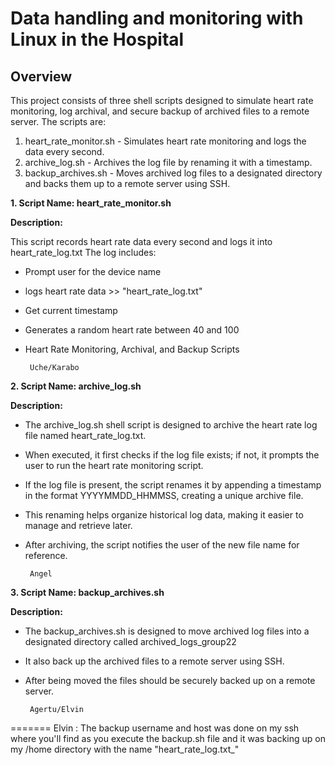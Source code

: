 # Data handling and monitoring with Linux in the Hospital

## Overview

This project consists of three shell scripts designed to simulate heart rate monitoring, log archival, and secure backup of archived files to a remote server. The scripts are:

1. heart_rate_monitor.sh - Simulates heart rate monitoring and logs the data every second.
2. archive_log.sh - Archives the log file by renaming it with a timestamp.
3. backup_archives.sh - Moves archived log files to a designated directory and backs them up to a remote server using SSH.

**1. Script Name: heart_rate_monitor.sh**
  
   **Description:**

This script records heart rate data every second and logs it into heart_rate_log.txt The log includes:
   - Prompt user for the device name
   - logs heart rate data >> "heart_rate_log.txt"
   - Get current timestamp
   - Generates a random heart rate between 40 and 100
   - Heart Rate Monitoring, Archival, and Backup Scripts

          Uche/Karabo

**2. Script Name: archive_log.sh**

   **Description:**

   - The archive_log.sh shell script is designed to archive the heart rate log file named heart_rate_log.txt.
   - When executed, it first checks if the log file exists; if not, it prompts the user to run the heart rate monitoring script.
   - If the log file is present, the script renames it by appending a timestamp in the format YYYYMMDD_HHMMSS, creating a unique archive file.
   - This renaming helps organize historical log data, making it easier to manage and retrieve later.   
   - After archiving, the script notifies the user of the new file name for reference.

          Angel

**3. Script Name: backup_archives.sh**

   **Description:**

   - The backup_archives.sh is designed to move archived log files into a designated directory called archived_logs_group22
   - It also back up the archived files to a remote server using SSH.
   - After being moved the files should be securely backed up on a remote server.

          Agertu/Elvin

=======
Elvin : The backup username and host was done on my ssh where you'll find as you execute the backup.sh file and it was backing up on my /home directory with the name "heart_rate_log.txt_"
